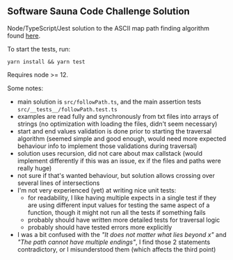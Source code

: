 ## Software Sauna Code Challenge Solution

Node/TypeScript/Jest solution to the ASCII map path finding algorithm found [here](https://github.com/softwaresauna/code-challenge).

To start the tests, run:
```
yarn install && yarn test
```
Requires node >= 12.

Some notes:
- main solution is `src/followPath.ts`, and the main assertion tests `src/__tests__/followPath.test.ts`
- examples are read fully and synchronously from txt files into arrays of strings (no optimization with loading the files, didn't seem necessary)
- start and end values validation is done prior to starting the traversal algorithm (seemed simple and good enough, would need more expected behaviour info to implement those validations during traversal)
- solution uses recursion, did not care about max callstack (would implement differently if this was an issue, ex if the files and paths were really huge)
- not sure if that's wanted behaviour, but solution allows crossing over several lines of intersections
- I'm not very experienced (yet) at writing nice unit tests:
  - for readability, I like having multiple expects in a single test if they are using different input values for testing the same aspect of a function, though it might not run all the tests if something fails
  - probably should have written more detailed tests for traversal logic
  - probably should have tested errors more explicitly
- I was a bit confused with the *"It does not matter what lies beyond x"* and *"The path cannot have multiple endings"*, I find those 2 statements contradictory, or I misunderstood them (which affects the third point)